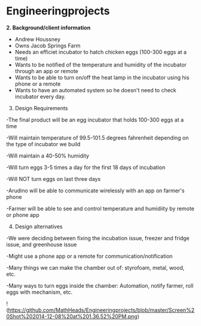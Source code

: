 Engineeringprojects
===================
<b>2. Background/client information</b>
 
<ul>

 <li>Andrew Houssney</li>
 <li>Owns Jacob Springs Farm</li>
 <li>Needs an efficiet incubator to hatch chicken eggs (100-300 eggs at a time)</li>
 <li>Wants to be notified of the temperature and humidity of the incubator through an app or remote</li>
 <li>Wants to be able to turn on/off the heat lamp in the incubator using his phone or a remote</li>
 <li>Wants to have an automated system so he doesn't need to check incubator every day.</li>
 
</ul>

3. Design Requirements
 
 -The final product will be an egg incubator that holds 100-300 eggs at a time
 
 -Will maintain temperature of 99.5-101.5 degrees fahrenheit depending on the type of incubator we build
 
 -Will maintain a 40-50% humidity 
 
 -Will turn eggs 3-5 times a day for the first 18 days of incubation
 
 -Will NOT turn eggs on last three days
 
 -Arudino will be able to communicate wirelessly with an app on farmer's phone
 
 -Farmer will be able to see and control temperature and humidiity by remote or phone app

4. Design alternatives
 
 -We were deciding between fixing the incubation issue, freezer and fridge issue, and greenhouse issue
 
 -Might use a phone app or a remote for communication/notification
 
 -Many things we can make the chamber out of: styrofoam, metal, wood, etc.
 
 -Many ways to turn eggs inside the chamber: Automation, notify farmer, roll eggs with mechanism, etc.

! (https://github.com/MathHeads/Engineeringprojects/blob/master/Screen%20Shot%202014-12-08%20at%201.36.52%20PM.png)
